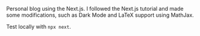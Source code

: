 Personal blog using the Next.js.
I followed the Next.js tutorial and made some modifications, such as Dark Mode and LaTeX support using MathJax.

Test locally with `npx next`.
